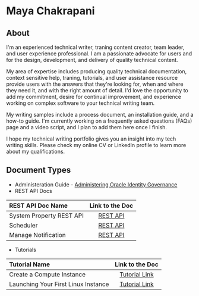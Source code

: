 # Maya Chakrapani 
## About 

I'm an experienced technical writer, traning content creator, team leader, and user experience professional. I am a passionate advocate for users and for the design, development, and delivery of quality technical content.

My area of expertise includes producing quality technical documentation, context sensitive help, traning, tutorials, and user assistance resource provide users with the answers that they're looking for, when and where they need it, and with the right amount of detail. I'd love the opportunity to add my commitment, desire for continual improvement, and experience working on complex software to your technical writing team.

My writing samples include a process document, an installation guide, and a how-to guide. I'm currently working on a frequently asked questions (FAQs) page and a video script, and I plan to add them here once I finish.

I hope my technical writing portfolio gives you an insight into my tech writing skills. Please check my online CV or LinkedIn profile to learn more about my qualifications.

## Document Types

- Administeration Guide - [Administering Oracle Identity Governance](https://docs.oracle.com/en/middleware/idm/identity-governance/12.2.1.4/omadm/index.html)
- REST API Docs


| REST API Doc Name       | Link to the Doc |  
| :---------------- | :------: | 
| System Property REST API  | [REST API](https://docs.oracle.com/en/middleware/idm/identity-governance/12.2.1.4/oigsp/index.html)|
| Scheduler | [REST API](https://docs.oracle.com/en/middleware/idm/identity-governance/12.2.1.4/oigsc/index.html)|
| Manage Notification | [REST API](https://docs.oracle.com/en/middleware/idm/identity-governance/12.2.1.4/oigmn/index.html)|

- Tutorials

  
| Tutorial Name | Link to the Doc |  
| :---------------- | :------: | 
| Create a Compute Instance | [Tutorial Link](https://docs.oracle.com/en-us/iaas/developer-tutorials/tutorials/tf-compute/01-summary.htm) |
| Launching Your First Linux Instance | [Tutorial Link](https://docs.oracle.com/en-us/iaas/Content/GSG/Reference/overviewworkflow.htm#Tutorial__Launching_Your_First_Linux_Instance) |
